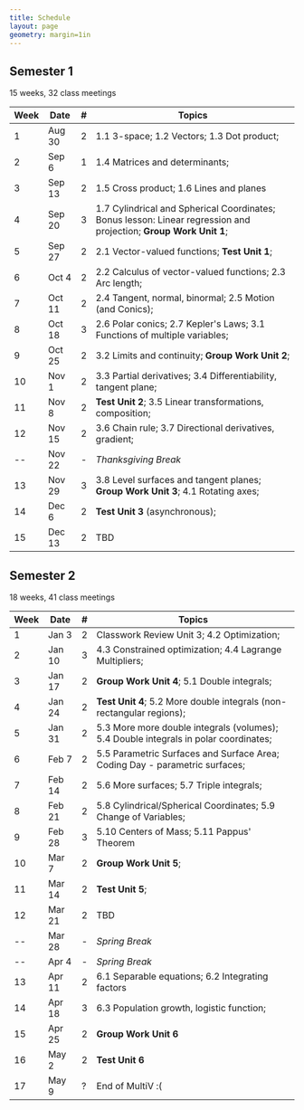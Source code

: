 ```yaml
---
title: Schedule
layout: page
geometry: margin=1in
---
```


## Semester 1 

15 weeks, 32 class meetings

|Week|Date  |#|Topics|
|----|------|-|------|
|1   |Aug 30|2|1.1 3-space; 1.2 Vectors; 1.3 Dot product; |
|2   |Sep 6 |1|1.4 Matrices and determinants;  |
|3   |Sep 13|2|1.5 Cross product; 1.6 Lines and planes|
|4   |Sep 20|3|1.7 Cylindrical and Spherical Coordinates; Bonus lesson: Linear regression and projection; __Group Work Unit 1__; |
|5   |Sep 27|2|2.1 Vector-valued functions; __Test Unit 1__;|
|6   |Oct 4 |2|2.2 Calculus of vector-valued functions; 2.3 Arc length; |
|7   |Oct 11|2|2.4 Tangent, normal, binormal; 2.5 Motion (and Conics); |
|8   |Oct 18|3|2.6 Polar conics; 2.7 Kepler's Laws; 3.1 Functions of multiple variables; |
|9   |Oct 25|2|3.2 Limits and continuity; __Group Work Unit 2__; |
|10  |Nov 1 |2|3.3 Partial derivatives; 3.4 Differentiability, tangent plane;|
|11  |Nov 8 |2|__Test Unit 2__; 3.5 Linear transformations, composition; |
|12  |Nov 15|2|3.6 Chain rule; 3.7 Directional derivatives, gradient; |
|--  |Nov 22|-|_Thanksgiving Break_|
|13  |Nov 29|3|3.8 Level surfaces and tangent planes; __Group Work Unit 3__; 4.1 Rotating axes; |
|14  |Dec 6 |2|__Test Unit 3__ (asynchronous); |
|15  |Dec 13|2|TBD|

## Semester 2

18 weeks, 41 class meetings

|Week|Date  |#|Topics|
|----|------|-|----------------------------------------|
|1   |Jan 3 |2|Classwork Review Unit 3; 4.2 Optimization;|
|2   |Jan 10|3|4.3 Constrained optimization; 4.4 Lagrange Multipliers;|
|3   |Jan 17|2|__Group Work Unit 4__; 5.1 Double integrals;|
|4   |Jan 24|2|__Test Unit 4__; 5.2 More double integrals (non-rectangular regions); |
|5   |Jan 31|2|5.3 More more double integrals (volumes); 5.4 Double integrals in polar coordinates;|
|6   |Feb 7 |2|5.5 Parametric Surfaces and Surface Area; Coding Day - parametric surfaces; |
|7   |Feb 14|2|5.6 More surfaces; 5.7 Triple integrals; |
|8   |Feb 21|2|5.8 Cylindrical/Spherical Coordinates; 5.9 Change of Variables;|
|9   |Feb 28|3|5.10 Centers of Mass; 5.11 Pappus' Theorem|
|10  |Mar 7 |2|__Group Work Unit 5__;|
|11  |Mar 14|2|__Test Unit 5__;|
|12  |Mar 21|2|TBD|
|--  |Mar 28|-|_Spring Break_|
|--  |Apr 4 |-|_Spring Break_|
|13  |Apr 11|2|6.1 Separable equations; 6.2 Integrating factors|
|14  |Apr 18|3|6.3 Population growth, logistic function;|
|15  |Apr 25|2|__Group Work Unit 6__|
|16  |May 2 |2|__Test Unit 6__|
|17  |May 9 |?|End of MultiV :(|

